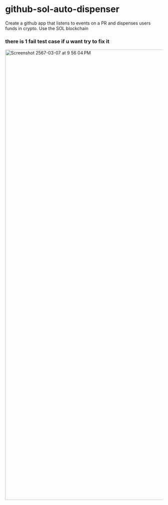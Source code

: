 # github-sol-auto-dispenser
Create a github app that listens to events on a PR and dispenses users funds in crypto. Use the SOL blockchain


### there is 1 fail test case if u want try to fix it 

<img width="1440" alt="Screenshot 2567-03-07 at 9 56 04 PM" src="https://github.com/TanmayDhobale/github-sol-auto-dispenser/assets/89733575/a3dae53e-d603-4f35-a02d-bee7d7105a35">
